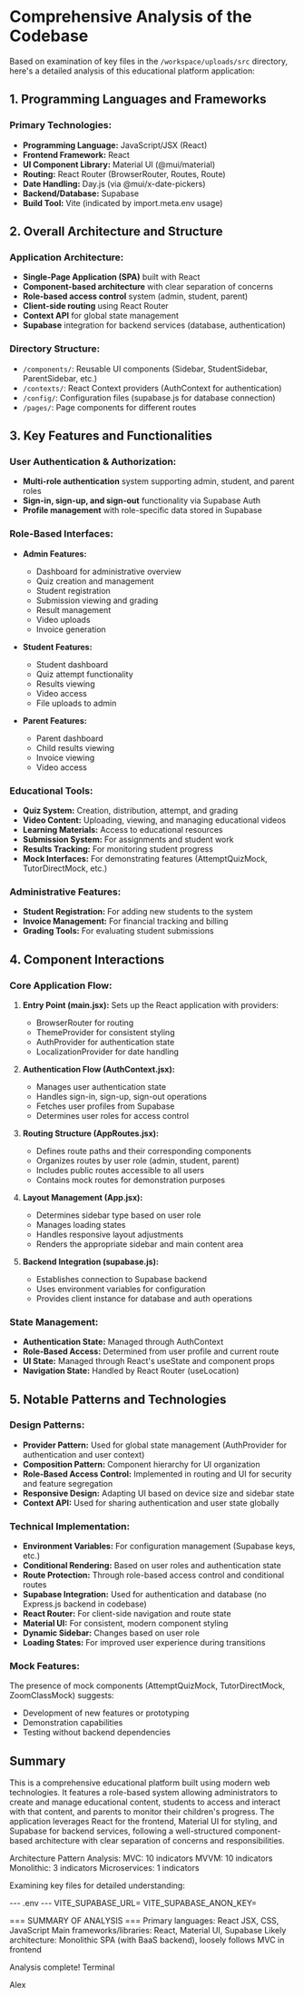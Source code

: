 # Comprehensive Analysis of the Codebase

Based on examination of key files in the `/workspace/uploads/src` directory, here's a detailed analysis of this educational platform application:

## 1. Programming Languages and Frameworks

### Primary Technologies:
- **Programming Language:** JavaScript/JSX (React)
- **Frontend Framework:** React
- **UI Component Library:** Material UI (@mui/material)
- **Routing:** React Router (BrowserRouter, Routes, Route)
- **Date Handling:** Day.js (via @mui/x-date-pickers)
- **Backend/Database:** Supabase
- **Build Tool:** Vite (indicated by import.meta.env usage)

## 2. Overall Architecture and Structure

### Application Architecture:
- **Single-Page Application (SPA)** built with React
- **Component-based architecture** with clear separation of concerns
- **Role-based access control** system (admin, student, parent)
- **Client-side routing** using React Router
- **Context API** for global state management
- **Supabase** integration for backend services (database, authentication)

### Directory Structure:
- `/components/`: Reusable UI components (Sidebar, StudentSidebar, ParentSidebar, etc.)
- `/contexts/`: React Context providers (AuthContext for authentication)
- `/config/`: Configuration files (supabase.js for database connection)
- `/pages/`: Page components for different routes

## 3. Key Features and Functionalities

### User Authentication & Authorization:
- **Multi-role authentication** system supporting admin, student, and parent roles
- **Sign-in, sign-up, and sign-out** functionality via Supabase Auth
- **Profile management** with role-specific data stored in Supabase

### Role-Based Interfaces:
- **Admin Features:**
  - Dashboard for administrative overview
  - Quiz creation and management
  - Student registration
  - Submission viewing and grading
  - Result management
  - Video uploads
  - Invoice generation

- **Student Features:**
  - Student dashboard
  - Quiz attempt functionality
  - Results viewing
  - Video access
  - File uploads to admin

- **Parent Features:**
  - Parent dashboard
  - Child results viewing
  - Invoice viewing
  - Video access

### Educational Tools:
- **Quiz System:** Creation, distribution, attempt, and grading
- **Video Content:** Uploading, viewing, and managing educational videos
- **Learning Materials:** Access to educational resources
- **Submission System:** For assignments and student work
- **Results Tracking:** For monitoring student progress
- **Mock Interfaces:** For demonstrating features (AttemptQuizMock, TutorDirectMock, etc.)

### Administrative Features:
- **Student Registration:** For adding new students to the system
- **Invoice Management:** For financial tracking and billing
- **Grading Tools:** For evaluating student submissions

## 4. Component Interactions

### Core Application Flow:
1. **Entry Point (main.jsx):** Sets up the React application with providers:
   - BrowserRouter for routing
   - ThemeProvider for consistent styling
   - AuthProvider for authentication state
   - LocalizationProvider for date handling

2. **Authentication Flow (AuthContext.jsx):**
   - Manages user authentication state
   - Handles sign-in, sign-up, sign-out operations
   - Fetches user profiles from Supabase
   - Determines user roles for access control

3. **Routing Structure (AppRoutes.jsx):**
   - Defines route paths and their corresponding components
   - Organizes routes by user role (admin, student, parent)
   - Includes public routes accessible to all users
   - Contains mock routes for demonstration purposes

4. **Layout Management (App.jsx):**
   - Determines sidebar type based on user role
   - Manages loading states
   - Handles responsive layout adjustments
   - Renders the appropriate sidebar and main content area

5. **Backend Integration (supabase.js):**
   - Establishes connection to Supabase backend
   - Uses environment variables for configuration
   - Provides client instance for database and auth operations

### State Management:
- **Authentication State:** Managed through AuthContext
- **Role-Based Access:** Determined from user profile and current route
- **UI State:** Managed through React's useState and component props
- **Navigation State:** Handled by React Router (useLocation)

## 5. Notable Patterns and Technologies

### Design Patterns:
- **Provider Pattern:** Used for global state management (AuthProvider for authentication and user context)
- **Composition Pattern:** Component hierarchy for UI organization
- **Role-Based Access Control:** Implemented in routing and UI for security and feature segregation
- **Responsive Design:** Adapting UI based on device size and sidebar state
- **Context API:** Used for sharing authentication and user state globally

### Technical Implementation:
- **Environment Variables:** For configuration management (Supabase keys, etc.)
- **Conditional Rendering:** Based on user roles and authentication state
- **Route Protection:** Through role-based access control and conditional routes
- **Supabase Integration:** Used for authentication and database (no Express.js backend in codebase)
- **React Router:** For client-side navigation and route state
- **Material UI:** For consistent, modern component styling
- **Dynamic Sidebar:** Changes based on user role
- **Loading States:** For improved user experience during transitions

### Mock Features:
The presence of mock components (AttemptQuizMock, TutorDirectMock, ZoomClassMock) suggests:
- Development of new features or prototyping
- Demonstration capabilities
- Testing without backend dependencies

## Summary
This is a comprehensive educational platform built using modern web technologies. It features a role-based system allowing administrators to create and manage educational content, students to access and interact with that content, and parents to monitor their children's progress. The application leverages React for the frontend, Material UI for styling, and Supabase for backend services, following a well-structured component-based architecture with clear separation of concerns and responsibilities.



Architecture Pattern Analysis:
  MVC: 10 indicators
  MVVM: 10 indicators
  Monolithic: 3 indicators
  Microservices: 1 indicators

Examining key files for detailed understanding:

--- .env ---
VITE_SUPABASE_URL=
VITE_SUPABASE_ANON_KEY=

=== SUMMARY OF ANALYSIS ===
Primary languages: React JSX, CSS, JavaScript
Main frameworks/libraries: React, Material UI, Supabase
Likely architecture: Monolithic SPA (with BaaS backend), loosely follows MVC in frontend

Analysis complete!
Terminal

Alex
